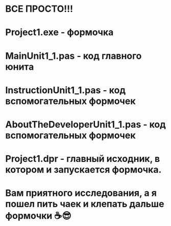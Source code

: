 # ВСЕ ПРОСТО!!!
#
# Project1.exe - формочка
#
# MainUnit1_1.pas - код главного юнита
#
# InstructionUnit1_1.pas - код вспомогательных формочек
#
# AboutTheDeveloperUnit1_1.pas - код вспомогательных формочек
#
# Project1.dpr - главный исходник, в котором и запускается формочка.
#
# Вам приятного исследования, а я пошел пить чаек и клепать дальше формочки ☕😎
